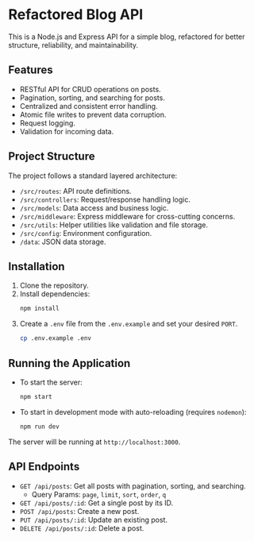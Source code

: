 # Refactored Blog API

This is a Node.js and Express API for a simple blog, refactored for better structure, reliability, and maintainability.

## Features

-   RESTful API for CRUD operations on posts.
-   Pagination, sorting, and searching for posts.
-   Centralized and consistent error handling.
-   Atomic file writes to prevent data corruption.
-   Request logging.
-   Validation for incoming data.

## Project Structure

The project follows a standard layered architecture:

-   `/src/routes`: API route definitions.
-   `/src/controllers`: Request/response handling logic.
-   `/src/models`: Data access and business logic.
-   `/src/middleware`: Express middleware for cross-cutting concerns.
-   `/src/utils`: Helper utilities like validation and file storage.
-   `/src/config`: Environment configuration.
-   `/data`: JSON data storage.

## Installation

1.  Clone the repository.
2.  Install dependencies:
    ```bash
    npm install
    ```
3.  Create a `.env` file from the `.env.example` and set your desired `PORT`.
    ```bash
    cp .env.example .env
    ```

## Running the Application

-   To start the server:
    ```bash
    npm start
    ```
-   To start in development mode with auto-reloading (requires `nodemon`):
    ```bash
    npm run dev
    ```

The server will be running at `http://localhost:3000`.

## API Endpoints

-   `GET /api/posts`: Get all posts with pagination, sorting, and searching.
    -   Query Params: `page`, `limit`, `sort`, `order`, `q`
-   `GET /api/posts/:id`: Get a single post by its ID.
-   `POST /api/posts`: Create a new post.
-   `PUT /api/posts/:id`: Update an existing post.
-   `DELETE /api/posts/:id`: Delete a post.
